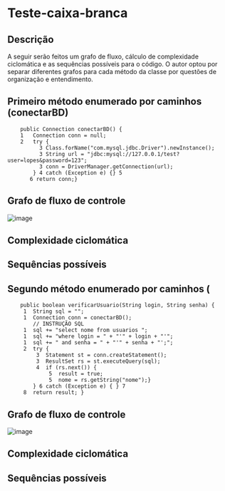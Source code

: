 # Teste-caixa-branca

## Descrição 

A seguir serão feitos um grafo de fluxo, cálculo de complexidade ciclomática e as sequências possíveis para o código. 
O autor optou por separar diferentes grafos para cada método da classe por questões de organização e entendimento.

## Primeiro método enumerado por caminhos (conectarBD)
```
    public Connection conectarBD() {
    1   Connection conn = null;
    2   try {
          3 Class.forName("com.mysql.jdbc.Driver").newInstance();
          3 String url = "jdbc:mysql://127.0.0.1/test?user=lopes&password=123";
          3 conn = DriverManager.getConnection(url);
        } 4 catch (Exception e) {} 5
       6 return conn;}

```

## Grafo de fluxo de controle 

![image](https://github.com/DevLucasEduardo/Teste-caixa-branca/assets/102432468/b9a10a7e-3f0a-4eaf-bc35-ffa01d23ca3b)


## Complexidade ciclomática

## Sequências possíveis



## Segundo método enumerado por caminhos (
```
    public boolean verificarUsuario(String login, String senha) {
     1  String sql = "";
     1  Connection conn = conectarBD();
        // INSTRUÇÃO SQL
     1  sql += "select nome from usuarios ";
     1  sql += "where login = " + "'" + login + "'";
     1  sql += " and senha = " + "'" + senha + "';";
     2  try {
         3  Statement st = conn.createStatement();
         3  ResultSet rs = st.executeQuery(sql);
         4  if (rs.next()) {
             5  result = true;
             5  nome = rs.getString("nome");}  
        } 6 catch (Exception e) { } 7
     8  return result; }
```

## Grafo de fluxo de controle 

![image](https://github.com/DevLucasEduardo/Teste-caixa-branca/assets/102432468/9520ceff-a7fe-4a46-85b0-470a8938e70d)


## Complexidade ciclomática

## Sequências possíveis


    




